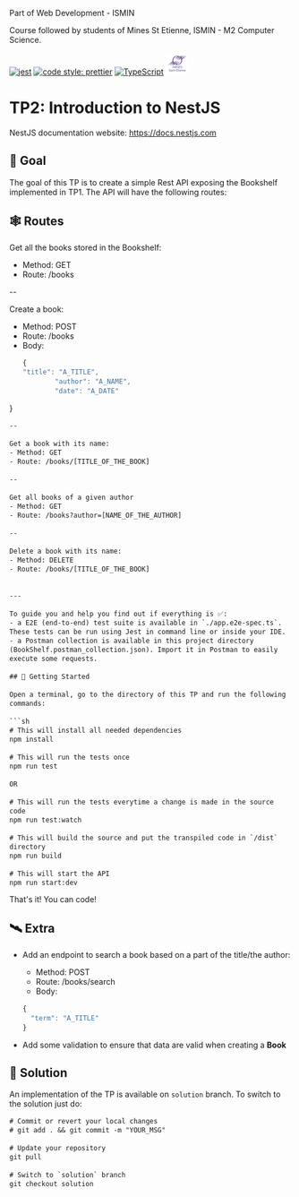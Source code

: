 Part of Web Development - ISMIN

Course followed by students of Mines St Etienne, ISMIN - M2 Computer Science.

[![jest](https://jestjs.io/img/jest-badge.svg)](https://github.com/facebook/jest)
[![code style: prettier](https://img.shields.io/badge/code_style-prettier-ff69b4.svg?style=flat-square)](https://github.com/prettier/prettier)
[![TypeScript](https://badges.frapsoft.com/typescript/love/typescript.png?v=101)](https://github.com/ellerbrock/typescript-badges/)
[![Mines St Etienne](./logo.png)](https://www.mines-stetienne.fr/)

# TP2: Introduction to NestJS

NestJS documentation website: https://docs.nestjs.com

## 📝 Goal

The goal of this TP is to create a simple Rest API exposing the Bookshelf implemented in TP1.
The API will have the following routes:

## 🕸 Routes

Get all the books stored in the Bookshelf:
- Method: GET
- Route: /books

--

Create a book:
- Method: POST
- Route: /books
- Body:
  ```javascript
  {
  "title": "A_TITLE",
          "author": "A_NAME",
          "date": "A_DATE"
}
  ```
--

Get a book with its name:
- Method: GET
- Route: /books/[TITLE_OF_THE_BOOK]

--

Get all books of a given author
- Method: GET
- Route: /books?author=[NAME_OF_THE_AUTHOR]

--

Delete a book with its name:
- Method: DELETE
- Route: /books/[TITLE_OF_THE_BOOK]

 
---

To guide you and help you find out if everything is ✅:
- a E2E (end-to-end) test suite is available in `./app.e2e-spec.ts`. These tests can be run using Jest in command line or inside your IDE.
- a Postman collection is available in this project directory (BookShelf.postman_collection.json). Import it in Postman to easily execute some requests.

## 🚀 Getting Started

Open a terminal, go to the directory of this TP and run the following commands:

```sh
# This will install all needed dependencies
npm install

# This will run the tests once
npm run test

OR

# This will run the tests everytime a change is made in the source code
npm run test:watch

# This will build the source and put the transpiled code in `/dist` directory
npm run build

# This will start the API 
npm run start:dev
```

That's it! You can code!

## 🛰 Extra

- Add an endpoint to search a book based on a part of the title/the author:
  - Method: POST
  - Route: /books/search
  - Body:
   ```javascript
   {
     "term": "A_TITLE"
   }
   ```

- Add some validation to ensure that data are valid when creating a **Book**

## 🔑 Solution

An implementation of the TP is available on `solution` branch. To switch to the solution just do:

```
# Commit or revert your local changes
# git add . && git commit -m "YOUR_MSG" 

# Update your repository
git pull

# Switch to `solution` branch
git checkout solution
```
